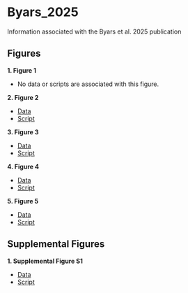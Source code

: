 # Byars_2025
Information associated with the Byars et al. 2025 publication

## Figures
**1. Figure 1**
- No data or scripts are associated with this figure.

**2. Figure 2**

- [Data](https://github.com/riddlenc/Byars_2024/blob/934b46b38f404dbef47cd6c90f9ff2156a4cbe60/Data_2.zip)
- [Script](https://github.com/riddlenc/Byars_2024/blob/8bc33f15ddb1e132904dffb7c19da81c9c0cc34a/Figure%202.Rmd)


**3. Figure 3**

- [Data](https://github.com/riddlenc/Byars_2024/blob/fae8ceb0f49e17e952b55aed93b3735a779e2f91/Data_3.zip)
- [Script](https://github.com/riddlenc/Byars_2024/blob/e5e37f840d6a966466273a058b53e7cfe95c462d/Figure%203.Rmd)

     
**4. Figure 4**

- [Data](https://github.com/riddlenc/Byars_2024/blob/cf3dd4f3f7dc9c360974f3ba81461560e4617972/Data_4.zip)
- [Script](https://github.com/riddlenc/Byars_2024/blob/02799dea802ce44e074c9afae113e0906b034732/Figure%204.Rmd)


**5. Figure 5**

- [Data](https://github.com/riddlenc/Byars_2024/blob/667eb09e28a5805e305099d98ea60c1cd69a4b04/Data_5.zip)
- [Script](https://github.com/riddlenc/Byars_2024/blob/d379891e8508172c5e80070bd29fde9255c95485/Figure%205.Rmd)

## Supplemental Figures

**1. Supplemental Figure S1**

- [Data](https://github.com/riddlenc/Byars_2024/blob/35915fb9646a9226dd5d623d3ad3a5e615b65172/Data_S1.zip)
- [Script](https://github.com/riddlenc/Byars_2024/blob/980623a9771f51f86b5438aaaf8fd11b37e608ba/Supplemental%20Figure%201.Rmd)

